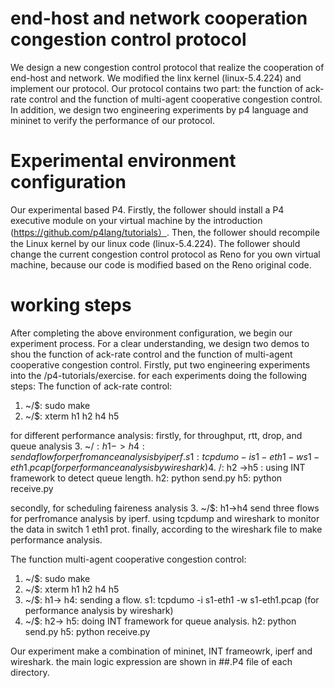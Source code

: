 # end-host and network cooperation congestion control protocol
We design a new congestion control protocol that realize the cooperation of end-host and network. We modified the linx kernel (linux-5.4.224) and implement our protocol. Our protocol contains two part: the function of ack-rate control and the function of multi-agent cooperative congestion control. In addition, we design two engineering experiments by p4 language and mininet to verify the performance of our protocol. 
# Experimental environment configuration
Our experimental based P4. Firstly, the follower should install a P4 executive module on your virtual machine by the introduction (https://github.com/p4lang/tutorials）. 
Then, the follower should recompile the Linux kernel by our linux code (linux-5.4.224).
The follower should change the current congestion control protocol as Reno for you own virtual machine, because our code is modified based on the Reno original code.
# working steps
After completing the above environment configuration, we begin our experiment process. For a clear understanding, we design two demos to shou the function of ack-rate control and the function of multi-agent cooperative congestion control.
Firstly, put two engineering experiments into the /p4-tutorials/exercise. for each experiments doing the following steps:
The function of ack-rate control: 
1. ~/$: sudo make
2. ~/$: xterm h1 h2 h4 h5

for different performance analysis:
firstly, for throughput, rtt, drop, and queue analysis
3. ~/$: h1->h4 :send a flow for perfromance analysis by iperf. s1: tcpdumo -i s1-eth1 -w s1-eth1.pcap (for performance analysis by wireshark)
4. ~/$: h2 ->h5 : using INT framework to detect queue length.  h2: python send.py  h5: python receive.py

secondly, for scheduling faireness analysis
3. ~/$: h1->h4 send three flows for perfromance analysis by iperf. using tcpdump and wireshark to monitor the data in switch 1 eth1 prot.
finally, according to the wireshark file to make performance analysis.

The function multi-agent cooperative congestion control: 
1. ~/$: sudo make
2. ~/$: xterm h1 h2 h4 h5
3. ~/$: h1-> h4: sending a flow. s1: tcpdumo -i s1-eth1 -w s1-eth1.pcap (for performance analysis by wireshark)
4. ~/$: h2-> h5: doing INT framework for queue analysis. h2: python send.py  h5: python receive.py

Our experiment make a combination of mininet, INT frameowrk, iperf and wireshark. the main logic expression are shown in ##.P4 file of each directory. 
